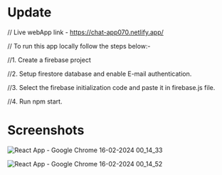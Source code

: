# Update

// Live webApp link - https://chat-app070.netlify.app/

// To run this app locally follow the steps below:-

//1. Create a firebase project

//2. Setup firestore database and enable E-mail authentication.

//3. Select the firebase initialization code and paste it in firebase.js file.

//4. Run npm start.


# Screenshots

![React App - Google Chrome 16-02-2024 00_14_33](https://github.com/AmanlakraHUB/ChatApp/assets/81770898/30a1ff2b-bfea-4ea6-8bae-c86d995ae316)


![React App - Google Chrome 16-02-2024 00_14_52](https://github.com/AmanlakraHUB/ChatApp/assets/81770898/df3ceb36-245c-41a4-a246-e0aef60a5da7)
